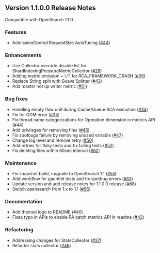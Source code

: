 ## Version 1.1.0.0 Release Notes

Compatible with OpenSearch 1.1.0

### Features

* AdmissionControl RequestSize AutoTuning ([#44](https://github.com/opensearch-project/performance-analyzer-rca/pull/44))

### Enhancements

* Use Collector override disable list for ShardIndexingPressureMetricCollector ([#28](https://github.com/opensearch-project/performance-analyzer/pull/28))
* Adding metric emission + UT for RCA_FRAMEWORK_CRASH ([#36](https://github.com/opensearch-project/performance-analyzer-rca/pull/36))
* Replace String split with Guava Splitter ([#42](https://github.com/opensearch-project/performance-analyzer-rca/pull/42))
* Add master not up writer metric ([#51](https://github.com/opensearch-project/performance-analyzer-rca/pull/51))

### Bug fixes

* Handling empty flow unit during Cache/Queue RCA execution ([#34](https://github.com/opensearch-project/performance-analyzer-rca/pull/34))
* Fix for OOM error ([#35](https://github.com/opensearch-project/performance-analyzer-rca/pull/35))
* Fix thread name categorizations for Operation dimension in metrics API ([#44](https://github.com/opensearch-project/performance-analyzer-rca/pull/44)) 
* Add privileges for removing files ([#45](https://github.com/opensearch-project/performance-analyzer-rca/pull/45))
* Fix spotbugs failure by removing unused variable ([#47](https://github.com/opensearch-project/performance-analyzer-rca/pull/47))
* Change log level and remove retry ([#50](https://github.com/opensearch-project/performance-analyzer-rca/pull/50))
* Add retries for flaky tests and fix failing tests ([#52](https://github.com/opensearch-project/performance-analyzer-rca/pull/52))
* Fix deleting files within 60sec interval ([#62](https://github.com/opensearch-project/performance-analyzer/pull/62))

### Maintenance

* Fix snapshot build, upgrade to OpenSearch 1.1 ([#55](https://github.com/opensearch-project/performance-analyzer-rca/pull/55))
* Add workflow for gauntlet tests and fix spotbug errors ([#63](https://github.com/opensearch-project/performance-analyzer-rca/pull/63))
* Update version and add release notes for 1.1.0.0 release ([#68](https://github.com/opensearch-project/performance-analyzer/pull/68))
* Switch opensearch from 1.x to 1.1 ([#66](https://github.com/opensearch-project/performance-analyzer/pull/66))

### Documentation

* Add themed logo to README ([#40](https://github.com/opensearch-project/performance-analyzer/pull/40))
* Fixes typo in APIs to enable PA batch metrics API in readme ([#42](https://github.com/opensearch-project/performance-analyzer/pull/42))

### Refactoring

* Addressing changes for StatsCollector ([#37](https://github.com/opensearch-project/performance-analyzer-rca/pull/37))
* Refactor stats collector ([#46](https://github.com/opensearch-project/performance-analyzer/pull/46))
